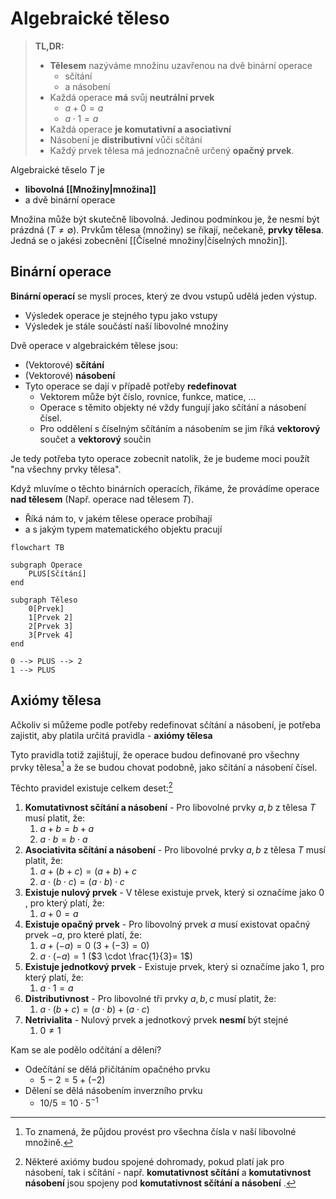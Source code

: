 # Algebraické těleso

>**TL,DR:**
>-  **Tělesem** nazýváme množinu uzavřenou na dvě binární operace 
>    - sčítání
>    - a násobení
>  - Každá operace **má** svůj **neutrální prvek**
>     - $a+0=a$
>     - $a\cdot 1= a$
>  - Každá operace **je komutativní a asociativní**
>  - Násobení je **distributivní** vůči sčítání
>  - Každý prvek tělesa má jednoznačně určený **opačný prvek**.


Algebraické těselo $T$ je 
- **libovolná [[Množiny|množina]]**
- a dvě binární operace

Množina může být skutečně libovolná. Jedinou podmínkou je, že nesmí být prázdná ($T\not= \emptyset$). Prvkům tělesa (množiny) se říkají, nečekaně, **prvky tělesa**. Jedná se o jakési zobecnění [[Číselné množiny|číselných množin]].

## Binární operace
**Binární operací** se myslí proces, který ze dvou vstupů udělá jeden výstup. 
- Výsledek operace je stejného typu jako vstupy
- Výsledek je stále součástí naší libovolné množiny 

Dvě operace v algebraickém tělese jsou:
- (Vektorové) **sčítání**
- (Vektorové) **násobení**
- Tyto operace se dají v případě potřeby **redefinovat**
	- Vektorem může být číslo, rovnice, funkce, matice, ...
	- Operace s těmito objekty né vždy fungují jako sčítání a násobení čísel.
	- Pro oddělení s číselným sčítáním a násobením se jim říká **vektorový** součet a **vektorový** součin

Je tedy potřeba tyto operace zobecnit natolik, že je budeme moci použít "na všechny prvky tělesa".

Když mluvíme o těchto binárních operacích, říkáme, že provádíme operace **nad tělesem** (Např. operace nad tělesem $T$).
- Říká nám to, v jakém tělese operace probíhají
- a s jakým typem matematického objektu pracují

```mermaid
flowchart TB

subgraph Operace
	PLUS[Sčítání]
end

subgraph Těleso
	0[Prvek]
	1[Prvek 2]
	2[Prvek 3]
	3[Prvek 4]
end

0 --> PLUS --> 2
1 --> PLUS

```

## Axiómy tělesa
Ačkoliv si můžeme podle potřeby redefinovat sčítání a násobení, je potřeba zajistit, aby platila určitá pravidla - **axiómy tělesa**

Tyto pravidla totiž zajištují, že operace budou definované pro všechny prvky tělesa[^1] a že se budou chovat podobně, jako sčítání a násobení čísel.

Těchto pravidel existuje celkem deset:[^2]

1. **Komutativnost sčítání a násobení** - Pro libovolné prvky $a, b$ z tělesa $T$ musí platit, že:
	1. $a+b = b+a$ 
	2. $a\cdot b = b \cdot a$
2. **Asociativita sčítání a násobení** - Pro libovolné prvky $a, b$ z tělesa $T$ musí platit, že:
	1. $a+(b+c) = (a+b)+c$
	2. $a\cdot (b\cdot c) =(a\cdot b) \cdot c$
3. **Existuje nulový prvek** - V tělese existuje prvek, který si označíme jako $0$ , pro který platí, že:
	1. $a+0=a$
4. **Existuje opačný prvek** - Pro libovolný prvek $a$ musí existovat opačný prvek $-a$, pro které platí, že:
	1. $a + (-a) = 0$ ($3 + (-3) = 0$)
	2. $a \cdot (-a) = 1$ ($3 \cdot \frac{1}{3}= 1$)
5. **Existuje jednotkový prvek** - Existuje prvek, který si označíme jako $1$, pro který platí, že:
	1. $a\cdot 1=a$
7. **Distributivnost** - Pro libovolné tři prvky $a, b, c$ musí platit, že:
	1. $a\cdot(b+c)=(a\cdot b)+(a\cdot c)$
8. **Netrivialita** - Nulový prvek a jednotkový prvek **nesmí** být stejné
	1. $0\not=1$

Kam se ale podělo odčítání a dělení?
- Odečítání se dělá přičítáním opačného prvku
	- $5 - 2 = 5 + (-2)$
- Dělení se dělá násobením inverzního prvku
	- $10/5 = 10\cdot 5^{-1}$

[^1]: To znamená, že půjdou provést pro všechna čísla v naší libovolné množině.
[^2]: Některé axiómy budou spojené dohromady, pokud platí jak pro násobení, tak i sčítání - např. **komutativnost sčítání** a **komutativnost násobení** jsou spojeny pod **komutativnost sčítání a násobení** .
